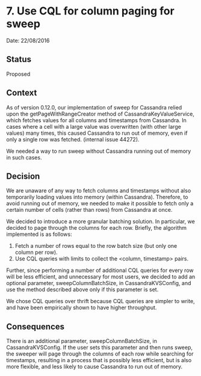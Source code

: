 # 7. Use CQL for column paging for sweep

Date: 22/08/2016

## Status

Proposed

## Context

As of version 0.12.0, our implementation of sweep for Cassandra relied upon the getPageWithRangeCreator method of
CassandraKeyValueService, which fetches values for all columns and timestamps from Cassandra. In cases where a cell with
a large value was overwritten (with other large values) many times, this caused Cassandra to run out of memory, even
if only a single row was fetched. (internal issue 44272).

We needed a way to run sweep without Cassandra running out of memory in such cases.

## Decision

We are unaware of any way to fetch columns and timestamps without also temporarily loading values into memory (within
Cassandra). Therefore, to avoid running out of memory, we needed to make it possible to fetch only a certain number of
cells (rather than rows) from Cassandra at once.

We decided to introduce a more granular batching solution. In particular, we decided to page through the
columns for each row. Briefly, the algorithm implemented is as follows:
1. Fetch a number of rows equal to the row batch size (but only one column per row).
2. Use CQL queries with limits to collect the <column, timestamp> pairs.

Further, since performing a number of additional CQL queries for every row will be less efficient, and unnecessary for
most users, we decided to add an optional parameter, sweepColumnBatchSize, in CassandraKVSConfig, and use the method
described above only if this parameter is set.

We chose CQL queries over thrift because CQL queries are simpler to write, and have been empirically shown to have
higher throughput.

## Consequences

There is an additional parameter, sweepColumnBatchSize, in CassandraKVSConfig. If the user sets this parameter and then
runs sweep, the sweeper will page through the columns of each row while searching for timestamps, resulting in a process
that is possibly less efficient, but is also more flexible, and less likely to cause Cassandra to run out of memory.